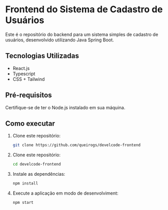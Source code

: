 # Frontend do Sistema de Cadastro de Usuários
Este é o repositório do backend para um sistema simples de cadastro de usuários, desenvolvido utilizando Java Spring Boot.

## Tecnologias Utilizadas
- React.js
- Typescript
- CSS + Tailwind

## Pré-requisitos
Certifique-se de ter o Node.js instalado em sua máquina.

## Como executar
1. Clone este repositório:

   ```bash
   git clone https://github.com/queirogs/develcode-frontend

2. Clone este repositório:
    
    ```bash
    cd develcode-frontend

3. Instale as dependências:

   ```bash
   npm install

3. Execute a aplicação em modo de desenvolviment:

   ```bash
   npm start


